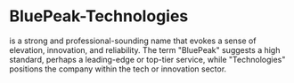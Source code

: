 # BluePeak-Technologies
is a strong and professional-sounding name that evokes a sense of elevation, innovation, and reliability. The term "BluePeak" suggests a high standard, perhaps a leading-edge or top-tier service, while "Technologies" positions the company within the tech or innovation sector.
